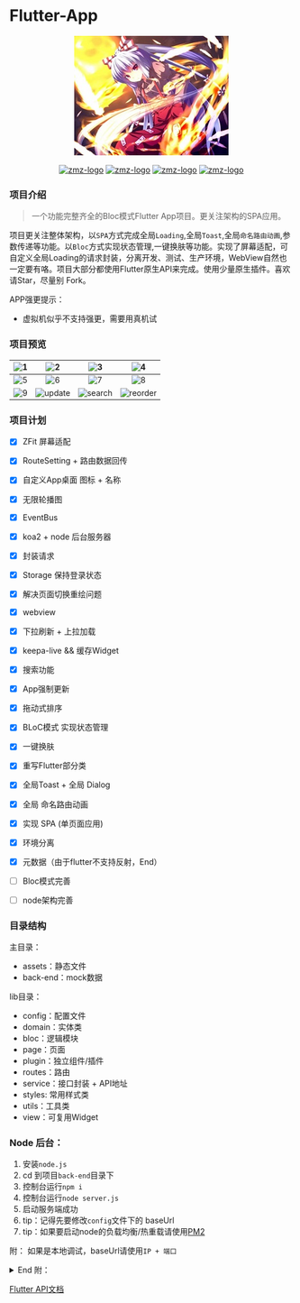 # Flutter-App

<div align=center>

![meihong](preview/meihong1.jpg)
  
[![zmz-logo](https://img.shields.io/badge/Example-@zmz-blue.svg?style=flat)](https://github.com/zhongmeizhi/fultter-example-app)  [![zmz-logo](https://img.shields.io/badge/App-Flutter-pink.svg?style=flat)](https://github.com/zhongmeizhi/fultter-example-app)  [![zmz-logo](https://img.shields.io/badge/fork-35-blue.svg?style=social&logo=github)](https://github.com/zhongmeizhi/fultter-example-app)   [![zmz-logo](https://img.shields.io/badge/star-110-blue.svg?style=social&logo=github)](https://github.com/zhongmeizhi/fultter-example-app)

</div>

### 项目介绍

> 一个功能完整齐全的Bloc模式Flutter App项目。更关注架构的SPA应用。

项目更关注整体架构，以`SPA`方式完成全局`Loading`,全局`Toast`,全局`命名路由动画`,参数传递等功能。以`Bloc`方式实现状态管理,一键换肤等功能。实现了屏幕适配，可自定义全局Loading的请求封装，分离开发、测试、生产环境，WebView自然也一定要有咯。项目大部分都使用Flutter原生API来完成。使用少量原生插件。喜欢请Star，尽量别 Fork。

APP强更提示：
* 虚拟机似乎不支持强更，需要用真机试


### 项目预览
|![1](https://zhongmeizhi.github.io/fultter-example-app/preview/11.png)|![2](https://zhongmeizhi.github.io/fultter-example-app/preview/22.png)|![3](https://zhongmeizhi.github.io/fultter-example-app/preview/33.png)|![4](https://zhongmeizhi.github.io/fultter-example-app/preview/44.png)|
|:--:|:--:|:--:|:--:|
![5](https://zhongmeizhi.github.io/fultter-example-app/preview/55.png)|![6](https://zhongmeizhi.github.io/fultter-example-app/preview/66.png)|![7](https://zhongmeizhi.github.io/fultter-example-app/preview/77.png)|![8](https://zhongmeizhi.github.io/fultter-example-app/preview/88.png)|
|![9](https://zhongmeizhi.github.io/fultter-example-app/preview/99.png)|![update](https://zhongmeizhi.github.io/fultter-example-app/preview/update1.gif)|![search](https://zhongmeizhi.github.io/fultter-example-app/preview/search1.gif)|![reorder](https://zhongmeizhi.github.io/fultter-example-app/preview/reorder1.gif)|



### 项目计划
* [x] ZFit 屏幕适配
* [x] RouteSetting + 路由数据回传
* [x] 自定义App桌面 图标 + 名称
* [x] 无限轮播图
* [x] EventBus
* [x] koa2 + node 后台服务器
* [x] 封装请求
* [x] Storage 保持登录状态
* [x] 解决页面切换重绘问题
* [x] webview
* [x] 下拉刷新 + 上拉加载
* [x] keepa-live && 缓存Widget
* [x] 搜索功能
* [x] App强制更新
* [x] 拖动式排序
* [x] BLoC模式 实现状态管理
* [x] 一键换肤
* [x] 重写Flutter部分类
* [x] 全局Toast + 全局 Dialog
* [x] 全局 命名路由动画
* [x] 实现 SPA (单页面应用)
* [x] 环境分离
* [x] 元数据（由于flutter不支持反射，End）
* [ ] Bloc模式完善
* [ ] node架构完善



### 目录结构

主目录：
* assets：静态文件
* back-end：mock数据


lib目录：
* config：配置文件
* domain：实体类
* bloc：逻辑模块
* page：页面
* plugin：独立组件/插件
* routes：路由
* service：接口封装 + API地址
* styles: 常用样式类
* utils：工具类
* view：可复用Widget


### Node 后台：
1. 安装`node.js`
2. cd 到项目`back-end`目录下
3. 控制台运行`npm i`
4. 控制台运行`node server.js`
5. 启动服务端成功
6. tip：记得先要修改`config`文件下的 baseUrl
7. tip：如果要启动node的负载均衡/热重载请使用[PM2](https://www.npmjs.com/package/pm2)

附： 如果是本地调试，baseUrl请使用`IP + 端口`


<details>
<summary>End 附：</summary>

* BLoC模式
* 不使用setState就能刷新页面
* 在多个页面中共享状态。

</details>


[Flutter API文档](https://flutter.io/docs/get-started/codelab)
